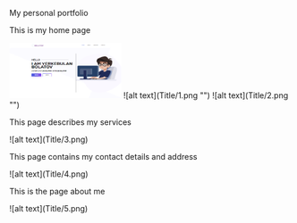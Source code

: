 My personal portfolio

<p>This is my home page</p>
<img src="Title/1.png" width="200" height="100">
![alt text](Title/1.png "")
![alt text](Title/2.png "")
<p>This page describes my services</p>
![alt text](Title/3.png)
<p>This page contains my contact details and address</p>
![alt text](Title/4.png)
<p>This is the page about me</p>
![alt text](Title/5.png)
